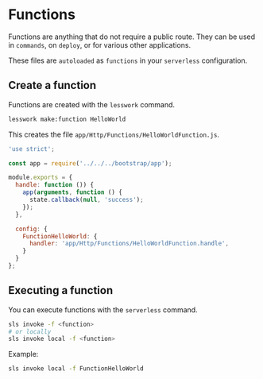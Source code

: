 # Functions
Functions are anything that do not require a public route. They can be used in `commands`, on `deploy`, or for various other applications.

These files are `autoloaded` as `functions` in your `serverless` configuration.

## Create a function
Functions are created with the `lesswork` command.

```bash
lesswork make:function HelloWorld
```

This creates the file `app/Http/Functions/HelloWorldFunction.js`.

```js
'use strict';

const app = require('../../../bootstrap/app');

module.exports = {
  handle: function ()) {
    app(arguments, function () {
      state.callback(null, 'success');
    });
  },

  config: {
    FunctionHelloWorld: {
      handler: 'app/Http/Functions/HelloWorldFunction.handle',
    }
  }
};
```

## Executing a function
You can execute functions with the `serverless` command.
```bash 
sls invoke -f <function>
# or locally
sls invoke local -f <function>
```

Example:
```bash
sls invoke local -f FunctionHelloWorld
```